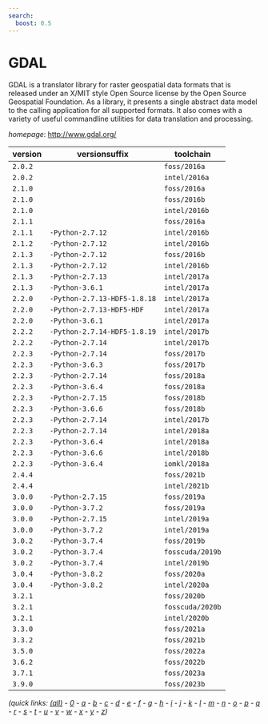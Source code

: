```yaml
---
search:
  boost: 0.5
---
```

# GDAL

GDAL is a translator library for raster geospatial data formats that is released under an X/MIT style  Open Source license by the Open Source Geospatial Foundation. As a library, it presents a single abstract data model  to the calling application for all supported formats. It also comes with a variety of useful commandline utilities for  data translation and processing.

*homepage*: <http://www.gdal.org/>

version | versionsuffix | toolchain
--------|---------------|----------
``2.0.2`` |  | ``foss/2016a``
``2.0.2`` |  | ``intel/2016a``
``2.1.0`` |  | ``foss/2016a``
``2.1.0`` |  | ``foss/2016b``
``2.1.0`` |  | ``intel/2016b``
``2.1.1`` |  | ``foss/2016a``
``2.1.1`` | ``-Python-2.7.12`` | ``intel/2016b``
``2.1.2`` | ``-Python-2.7.12`` | ``intel/2016b``
``2.1.3`` | ``-Python-2.7.12`` | ``foss/2016b``
``2.1.3`` | ``-Python-2.7.12`` | ``intel/2016b``
``2.1.3`` | ``-Python-2.7.13`` | ``intel/2017a``
``2.1.3`` | ``-Python-3.6.1`` | ``intel/2017a``
``2.2.0`` | ``-Python-2.7.13-HDF5-1.8.18`` | ``intel/2017a``
``2.2.0`` | ``-Python-2.7.13-HDF5-HDF`` | ``intel/2017a``
``2.2.0`` | ``-Python-3.6.1`` | ``intel/2017a``
``2.2.2`` | ``-Python-2.7.14-HDF5-1.8.19`` | ``intel/2017b``
``2.2.2`` | ``-Python-2.7.14`` | ``intel/2017b``
``2.2.3`` | ``-Python-2.7.14`` | ``foss/2017b``
``2.2.3`` | ``-Python-3.6.3`` | ``foss/2017b``
``2.2.3`` | ``-Python-2.7.14`` | ``foss/2018a``
``2.2.3`` | ``-Python-3.6.4`` | ``foss/2018a``
``2.2.3`` | ``-Python-2.7.15`` | ``foss/2018b``
``2.2.3`` | ``-Python-3.6.6`` | ``foss/2018b``
``2.2.3`` | ``-Python-2.7.14`` | ``intel/2017b``
``2.2.3`` | ``-Python-2.7.14`` | ``intel/2018a``
``2.2.3`` | ``-Python-3.6.4`` | ``intel/2018a``
``2.2.3`` | ``-Python-3.6.6`` | ``intel/2018b``
``2.2.3`` | ``-Python-3.6.4`` | ``iomkl/2018a``
``2.4.4`` |  | ``foss/2021b``
``2.4.4`` |  | ``intel/2021b``
``3.0.0`` | ``-Python-2.7.15`` | ``foss/2019a``
``3.0.0`` | ``-Python-3.7.2`` | ``foss/2019a``
``3.0.0`` | ``-Python-2.7.15`` | ``intel/2019a``
``3.0.0`` | ``-Python-3.7.2`` | ``intel/2019a``
``3.0.2`` | ``-Python-3.7.4`` | ``foss/2019b``
``3.0.2`` | ``-Python-3.7.4`` | ``fosscuda/2019b``
``3.0.2`` | ``-Python-3.7.4`` | ``intel/2019b``
``3.0.4`` | ``-Python-3.8.2`` | ``foss/2020a``
``3.0.4`` | ``-Python-3.8.2`` | ``intel/2020a``
``3.2.1`` |  | ``foss/2020b``
``3.2.1`` |  | ``fosscuda/2020b``
``3.2.1`` |  | ``intel/2020b``
``3.3.0`` |  | ``foss/2021a``
``3.3.2`` |  | ``foss/2021b``
``3.5.0`` |  | ``foss/2022a``
``3.6.2`` |  | ``foss/2022b``
``3.7.1`` |  | ``foss/2023a``
``3.9.0`` |  | ``foss/2023b``


*(quick links: [(all)](../index.md) - [0](../0/index.md) - [a](../a/index.md) - [b](../b/index.md) - [c](../c/index.md) - [d](../d/index.md) - [e](../e/index.md) - [f](../f/index.md) - [g](../g/index.md) - [h](../h/index.md) - [i](../i/index.md) - [j](../j/index.md) - [k](../k/index.md) - [l](../l/index.md) - [m](../m/index.md) - [n](../n/index.md) - [o](../o/index.md) - [p](../p/index.md) - [q](../q/index.md) - [r](../r/index.md) - [s](../s/index.md) - [t](../t/index.md) - [u](../u/index.md) - [v](../v/index.md) - [w](../w/index.md) - [x](../x/index.md) - [y](../y/index.md) - [z](../z/index.md))*

